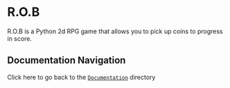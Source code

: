 
# R.O.B

R.O.B is a Python 2d RPG game that allows you to pick up coins to progress in score.

## Documentation Navigation

Click here to go back to the [`Documentation`](Documentation) directory
